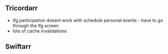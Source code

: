Tricordarr
----------
* lfg participation doesnt work with schedule personal events - have to go through the lfg screen
* lots of cache invalidations

Swiftarr
--------
